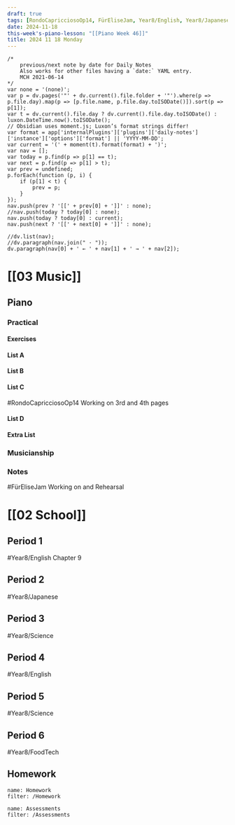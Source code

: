 ```yaml
---
draft: true
tags: [RondoCapricciosoOp14, FürEliseJam, Year8/English, Year8/Japanese, Year8/Science, Year8/FoodTech]
date: 2024-11-18
this-week's-piano-lesson: "[[Piano Week 46]]"
title: 2024 11 18 Monday
---
```

```dataviewjs
/*
    previous/next note by date for Daily Notes
    Also works for other files having a `date:` YAML entry.
    MCH 2021-06-14
*/
var none = '(none)';
var p = dv.pages('"' + dv.current().file.folder + '"').where(p => p.file.day).map(p => [p.file.name, p.file.day.toISODate()]).sort(p => p[1]);
var t = dv.current().file.day ? dv.current().file.day.toISODate() : luxon.DateTime.now().toISODate();
// Obsidian uses moment.js; Luxon’s format strings differ!
var format = app['internalPlugins']['plugins']['daily-notes']['instance']['options']['format'] || 'YYYY-MM-DD';
var current = '(' + moment(t).format(format) + ')';
var nav = [];
var today = p.find(p => p[1] == t);
var next = p.find(p => p[1] > t);
var prev = undefined;
p.forEach(function (p, i) {
    if (p[1] < t) {
        prev = p;
    }
});
nav.push(prev ? '[[' + prev[0] + ']]' : none);
//nav.push(today ? today[0] : none);
nav.push(today ? today[0] : current);
nav.push(next ? '[[' + next[0] + ']]' : none);

//dv.list(nav);
//dv.paragraph(nav.join(" · "));
dv.paragraph(nav[0] + ' ← ' + nav[1] + ' → ' + nav[2]);
```

# [[03 Music]] 
## Piano
### Practical
#### Exercises

#### List A

#### List B

#### List C
#RondoCapricciosoOp14 Working on 3rd and 4th pages
#### List D

#### Extra List

### Musicianship

### Notes 
#FürEliseJam Working on and Rehearsal 

# [[02 School]]
## Period 1
#Year8/English
Chapter 9 
## Period 2
#Year8/Japanese 

## Period 3
#Year8/Science
## Period 4
#Year8/English
## Period 5
#Year8/Science
## Period 6
#Year8/FoodTech 
## Homework
```todoist
name: Homework
filter: /Homework
``` 

```todoist
name: Assessments
filter: /Assessments
```